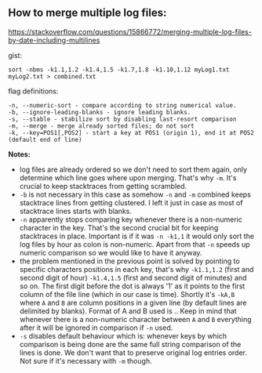 ## How to merge multiple log files:
https://stackoverflow.com/questions/15866772/merging-multiple-log-files-by-date-including-multilines

gist:

`sort -nbms -k1.1,1.2 -k1.4,1.5 -k1.7,1.8 -k1.10,1.12 myLog1.txt myLog2.txt > combined.txt`

flag definitions:

```
-n, --numeric-sort - compare according to string numerical value.
-b, --ignore-leading-blanks - ignore leading blanks.
-s, --stable - stabilize sort by disabling last-resort comparison
-m, --merge - merge already sorted files; do not sort
-k, --key=POS1[,POS2] - start a key at POS1 (origin 1), end it at POS2 (default end of line)
```

**Notes:**
- log files are already ordered so we don't need to sort them again, only determine which line goes where upon merging. That's why `-m`. It's crucial to keep stacktraces from getting scrambled.
- `-b` is not necessary in this case as somehow `-n` and `-m` combined keeps stacktrace lines from getting clustered. I left it just in case as most of stacktrace lines starts with blanks.
- `-n` apparently stops comparing key whenever there is a non-numeric character in the key. That's the second crucial bit for keeping stacktraces in place. Important is if it was `-n -k1,1` it would only sort the log files by hour as colon is non-numeric. Apart from that `-n` speeds up numeric comparison so we would like to have it anyway.
- the problem mentioned in the previous point is solved by pointing to specific characters positions in each key, that's why `-k1.1,1.2` (first and second digit of hour) `-k1.4,1.5` (first and second digit  of minutes) and so on. The first digit before the dot is always '1' as it points to the first column of the file line (which in our case is time). Shortly it's `-kA,B` where `A` and `B` are column positions in a given line (by default lines are delimited by blanks). Format of A and B used is <column-position>.<character-position-in-a-column>. Keep in mind that whenever there is a non-numeric character between `A` and `B` everything after it will be ignored in comparison if `-n` used.
- `-s` disables default behaviour which is: whenever keys by which comparison is being done are the same full string comparison of the lines is done. We don't want that to preserve original log entries order. Not sure if it's necessary with `-m` though.
